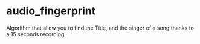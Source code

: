 # audio_fingerprint
Algorithm that allow you to find the Title, and the singer of a song thanks to a 15 seconds recording.
